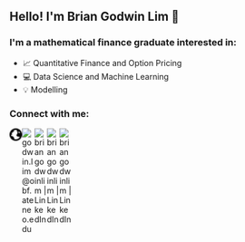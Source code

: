 ## Hello! I'm Brian Godwin Lim 👋 

### I'm a mathematical finance graduate interested in: 

- 📈 Quantitative Finance and Option Pricing
- 💻 Data Science and Machine Learning
- 💡 Modelling

### Connect with me:

[<img align="left" alt="www.brianlim.xyz" width="22px" src="https://raw.githubusercontent.com/iconic/open-iconic/master/svg/globe.svg" />](https://www.brianlim.xyz/)

[<img align="left" alt="godwin.lim@obf.ateneo.edu" width="22px" src="https://cdn.jsdelivr.net/npm/simple-icons@v3/icons/gmail.svg" />](mailto:godwin.lim@obf.ateneo.edu)

[<img align="left" alt="briangodwinlim | LinkedIn" width="22px" src="https://cdn.jsdelivr.net/npm/simple-icons@v3/icons/linkedin.svg" />](https://www.linkedin.com/in/briangodwinlim/)

[<img align="left" alt="briangodwinlim | LinkedIn" width="22px" src="https://cdn.jsdelivr.net/npm/simple-icons@v3/icons/facebook.svg" />](https://www.facebook.com/briangodwinlim/)

[<img align="left" alt="briangodwinlim | LinkedIn" width="22px" src="https://cdn.jsdelivr.net/npm/simple-icons@v3/icons/discord.svg" />](https://discord.com/users/briangodwinlim#0180)
